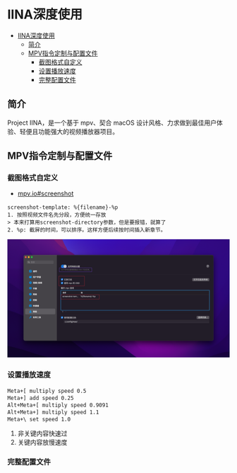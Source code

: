 # IINA深度使用

<!--ts-->
* [IINA深度使用](#iina深度使用)
   * [简介](#简介)
   * [MPV指令定制与配置文件](#mpv指令定制与配置文件)
      * [截图格式自定义](#截图格式自定义)
      * [设置播放速度](#设置播放速度)
      * [完整配置文件](#完整配置文件)

<!-- Created by https://github.com/ekalinin/github-markdown-toc -->
<!-- Added by: runner, at: Wed Oct 19 08:41:19 UTC 2022 -->

<!--te-->

## 简介

Project IINA，是一个基于 mpv、契合 macOS 设计风格、力求做到最佳用户体验、轻便且功能强大的视频播放器项目。

## MPV指令定制与配置文件

### 截图格式自定义

- [mpv.io#screenshot](https://mpv.io/manual/stable/#screenshot)

```admonish info
screenshot-template: %{filename}-%p
1. 按照视频文件名先分段，方便统一存放
> 本来打算用screenshot-directory参数，但是要报错，就算了
2. %p: 截屏的时间，可以排序。这样方便后续按时间插入新章节。
```

![CleanShot 2022-09-06 at 21.52.28@2x](https://raw.githubusercontent.com/KuanHsiaoKuo/writing_materials/main/imgs/CleanShot%202022-09-06%20at%2021.52.28%402x.png)

### 设置播放速度

```admonish info
Meta+[ multiply speed 0.5
Meta+] add speed 0.25
Alt+Meta+[ multiply speed 0.9091
Alt+Meta+] multiply speed 1.1
Meta+\ set speed 1.0
```

1. 非关键内容快速过
2. 关键内容放慢速度

### 完整配置文件
